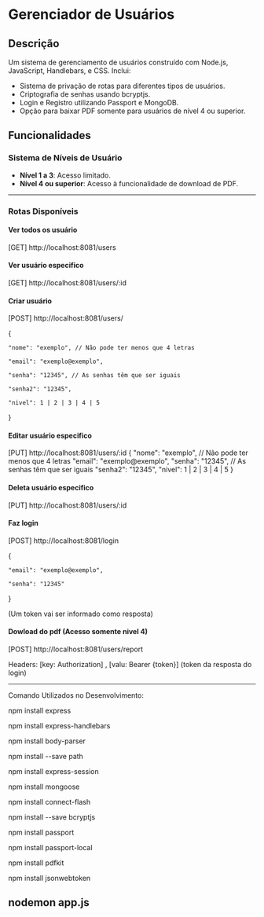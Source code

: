 # Gerenciador de Usuários

## Descrição
Um sistema de gerenciamento de usuários construído com Node.js, JavaScript, Handlebars, e CSS. Inclui:

- Sistema de privação de rotas para diferentes tipos de usuários.
- Criptografia de senhas usando bcryptjs.
- Login e Registro utilizando Passport e MongoDB.
- Opção para baixar PDF somente para usuários de nível 4 ou superior.

## Funcionalidades

### Sistema de Níveis de Usuário

- **Nível 1 a 3**: Acesso limitado.
- **Nível 4 ou superior**: Acesso à funcionalidade de download de PDF.

------------------------------------------

### Rotas Disponíveis

#### Ver todos os usuário
[GET] http://localhost:8081/users

#### Ver usuário especifico
[GET] http://localhost:8081/users/:id

#### Criar usuário
[POST] http://localhost:8081/users/

{

    "nome": "exemplo", // Não pode ter menos que 4 letras

    "email": "exemplo@exemplo",

    "senha": "12345", // As senhas têm que ser iguais

    "senha2": "12345",

    "nivel": 1 | 2 | 3 | 4 | 5
    
}


#### Editar usuário especifico
[PUT] http://localhost:8081/users/:id
{
    "nome": "exemplo", // Não pode ter menos que 4 letras
    "email": "exemplo@exemplo",
    "senha": "12345", // As senhas têm que ser iguais
    "senha2": "12345",
    "nivel": 1 | 2 | 3 | 4 | 5
}


#### Deleta usuário especifico
[PUT] http://localhost:8081/users/:id


#### Faz login
[POST] http://localhost:8081/login

{

    "email": "exemplo@exemplo",

    "senha": "12345"
}

(Um token vai ser informado como resposta)

#### Dowload do pdf (Acesso somente nivel 4)
[POST] http://localhost:8081/users/report

Headers: 
[key: Authorization] , [valu: Bearer {token}] (token da resposta do login)

------------------------------------------

Comando Utilizados no Desenvolvimento:

npm install express

npm install express-handlebars

npm install body-parser

npm install --save path

npm install express-session

npm install mongoose

npm install connect-flash

npm install --save bcryptjs

npm install passport

npm install passport-local

npm install pdfkit

npm install jsonwebtoken

nodemon app.js
-------------------------------------------

